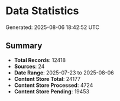 # Data Statistics

Generated: 2025-08-06 18:42:52 UTC

## Summary

- **Total Records**: 12418
- **Sources**: 24
- **Date Range**: 2025-07-23 to 2025-08-06
- **Content Store Total**: 24177
- **Content Store Processed**: 4724
- **Content Store Pending**: 19453
